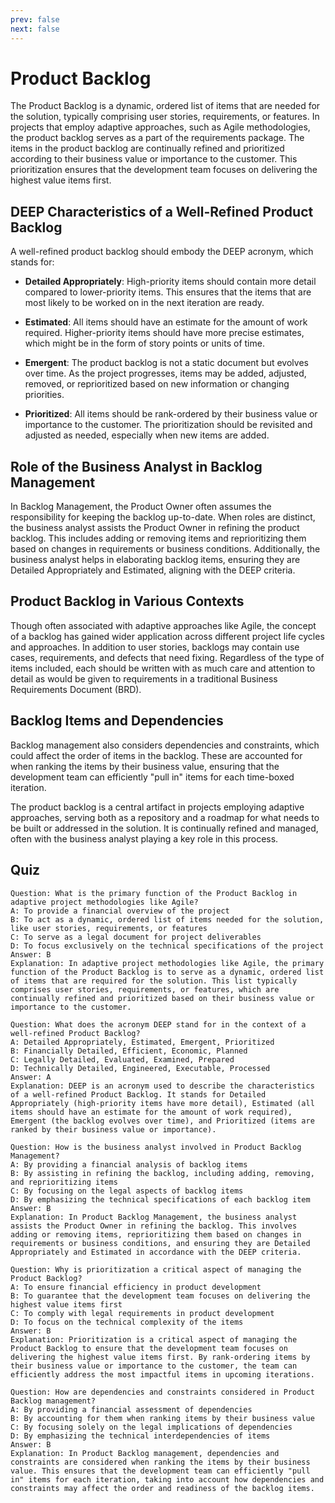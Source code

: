 ```yaml
---
prev: false
next: false
---
```


# Product Backlog

The Product Backlog is a dynamic, ordered list of items that are needed for the solution, typically comprising user stories, requirements, or features. In projects that employ adaptive approaches, such as Agile methodologies, the product backlog serves as a part of the requirements package. The items in the product backlog are continually refined and prioritized according to their business value or importance to the customer. This prioritization ensures that the development team focuses on delivering the highest value items first.

## DEEP Characteristics of a Well-Refined Product Backlog

A well-refined product backlog should embody the DEEP acronym, which stands for:

- **Detailed Appropriately**: High-priority items should contain more detail compared to lower-priority items. This ensures that the items that are most likely to be worked on in the next iteration are ready.

- **Estimated**: All items should have an estimate for the amount of work required. Higher-priority items should have more precise estimates, which might be in the form of story points or units of time.

- **Emergent**: The product backlog is not a static document but evolves over time. As the project progresses, items may be added, adjusted, removed, or reprioritized based on new information or changing priorities.

- **Prioritized**: All items should be rank-ordered by their business value or importance to the customer. The prioritization should be revisited and adjusted as needed, especially when new items are added.

## Role of the Business Analyst in Backlog Management

In Backlog Management, the Product Owner often assumes the responsibility for keeping the backlog up-to-date. When roles are distinct, the business analyst assists the Product Owner in refining the product backlog. This includes adding or removing items and reprioritizing them based on changes in requirements or business conditions. Additionally, the business analyst helps in elaborating backlog items, ensuring they are Detailed Appropriately and Estimated, aligning with the DEEP criteria.

## Product Backlog in Various Contexts

Though often associated with adaptive approaches like Agile, the concept of a backlog has gained wider application across different project life cycles and approaches. In addition to user stories, backlogs may contain use cases, requirements, and defects that need fixing. Regardless of the type of items included, each should be written with as much care and attention to detail as would be given to requirements in a traditional Business Requirements Document (BRD).

## Backlog Items and Dependencies

Backlog management also considers dependencies and constraints, which could affect the order of items in the backlog. These are accounted for when ranking the items by their business value, ensuring that the development team can efficiently "pull in" items for each time-boxed iteration.

The product backlog is a central artifact in projects employing adaptive approaches, serving both as a repository and a roadmap for what needs to be built or addressed in the solution. It is continually refined and managed, often with the business analyst playing a key role in this process.

## Quiz

```quiz
Question: What is the primary function of the Product Backlog in adaptive project methodologies like Agile?
A: To provide a financial overview of the project
B: To act as a dynamic, ordered list of items needed for the solution, like user stories, requirements, or features
C: To serve as a legal document for project deliverables
D: To focus exclusively on the technical specifications of the project
Answer: B
Explanation: In adaptive project methodologies like Agile, the primary function of the Product Backlog is to serve as a dynamic, ordered list of items that are required for the solution. This list typically comprises user stories, requirements, or features, which are continually refined and prioritized based on their business value or importance to the customer.

Question: What does the acronym DEEP stand for in the context of a well-refined Product Backlog?
A: Detailed Appropriately, Estimated, Emergent, Prioritized
B: Financially Detailed, Efficient, Economic, Planned
C: Legally Detailed, Evaluated, Examined, Prepared
D: Technically Detailed, Engineered, Executable, Processed
Answer: A
Explanation: DEEP is an acronym used to describe the characteristics of a well-refined Product Backlog. It stands for Detailed Appropriately (high-priority items have more detail), Estimated (all items should have an estimate for the amount of work required), Emergent (the backlog evolves over time), and Prioritized (items are ranked by their business value or importance).

Question: How is the business analyst involved in Product Backlog Management?
A: By providing a financial analysis of backlog items
B: By assisting in refining the backlog, including adding, removing, and reprioritizing items
C: By focusing on the legal aspects of backlog items
D: By emphasizing the technical specifications of each backlog item
Answer: B
Explanation: In Product Backlog Management, the business analyst assists the Product Owner in refining the backlog. This involves adding or removing items, reprioritizing them based on changes in requirements or business conditions, and ensuring they are Detailed Appropriately and Estimated in accordance with the DEEP criteria.

Question: Why is prioritization a critical aspect of managing the Product Backlog?
A: To ensure financial efficiency in product development
B: To guarantee that the development team focuses on delivering the highest value items first
C: To comply with legal requirements in product development
D: To focus on the technical complexity of the items
Answer: B
Explanation: Prioritization is a critical aspect of managing the Product Backlog to ensure that the development team focuses on delivering the highest value items first. By rank-ordering items by their business value or importance to the customer, the team can efficiently address the most impactful items in upcoming iterations.

Question: How are dependencies and constraints considered in Product Backlog management?
A: By providing a financial assessment of dependencies
B: By accounting for them when ranking items by their business value
C: By focusing solely on the legal implications of dependencies
D: By emphasizing the technical interdependencies of items
Answer: B
Explanation: In Product Backlog management, dependencies and constraints are considered when ranking the items by their business value. This ensures that the development team can efficiently "pull in" items for each iteration, taking into account how dependencies and constraints may affect the order and readiness of the backlog items.
```
